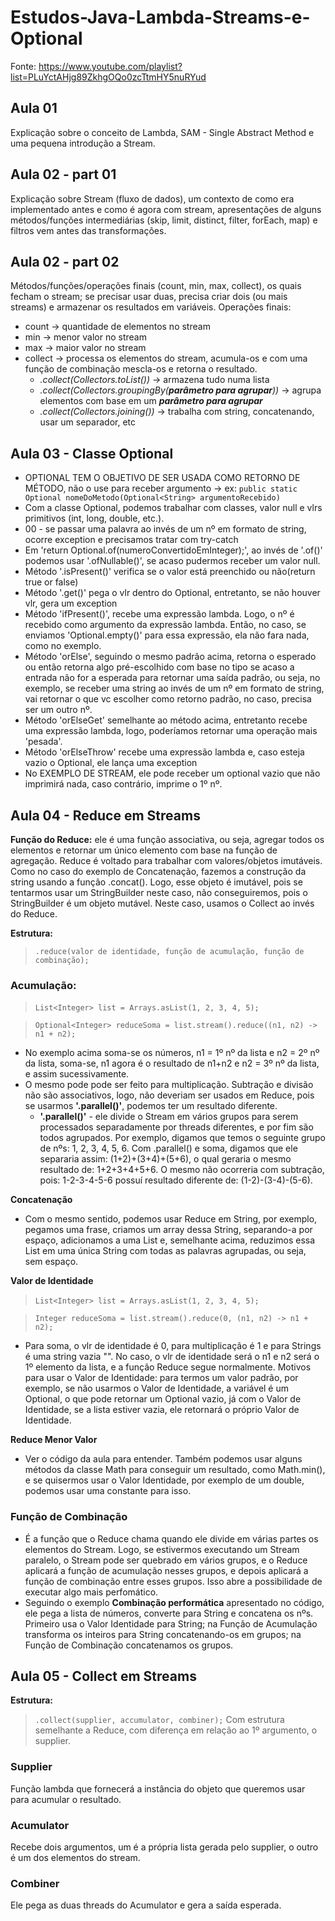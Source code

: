 # Estudos-Java-Lambda-Streams-e-Optional

Fonte: https://www.youtube.com/playlist?list=PLuYctAHjg89ZkhgOQo0zcTtmHY5nuRYud

## Aula 01 
Explicação sobre o conceito de Lambda, SAM - Single Abstract Method e uma pequena introdução a Stream.

## Aula 02 - part 01
Explicação sobre Stream (fluxo de dados), um contexto de como era implementado antes e como é agora com stream, apresentações de alguns métodos/funções intermediárias (skip, limit, distinct, filter, forEach, map) e filtros vem antes das transformações.

## Aula 02 - part 02
Métodos/funções/operações finais (count, min, max, collect), os quais fecham o stream; se precisar usar duas, precisa criar dois (ou mais streams) e armazenar os resultados em variáveis. Operações finais:
* count -> quantidade de elementos no stream
* min -> menor valor no stream
* max -> maior valor no stream
* collect -> processa os elementos do stream, acumula-os e com uma função de combinação mescla-os e retorna o resultado.
	* *.collect(Collectors.toList())* -> armazena tudo numa lista
	* *.collect(Collectors.groupingBy(**parâmetro para agrupar**))* -> agrupa elementos com base em um ***parâmetro para agrupar***
	* *.collect(Collectors.joining())* -> trabalha com string, concatenando, usar um separador, etc

## Aula 03 - Classe Optional
* OPTIONAL TEM O OBJETIVO DE SER USADA COMO RETORNO DE MÉTODO, não o use para receber argumento -> ex: `public static Optional nomeDoMetodo(Optional<String> argumentoRecebido)`
* Com a classe Optional, podemos trabalhar com classes, valor null e vlrs primitivos (int, long, double, etc.).
* 00 - se passar uma palavra ao invés de um nº em formato de string, ocorre exception e precisamos tratar com try-catch
* Em 'return Optional.of(numeroConvertidoEmInteger);', ao invés de '.of()' podemos usar '.ofNullable()', se acaso pudermos receber um valor null.
* Método '.isPresent()' verifica se o valor está preenchido ou não(return true or false)
* Método '.get()' pega o vlr dentro do Optional, entretanto, se não houver vlr, gera um exception
* Método 'ifPresent()', recebe uma expressão lambda. Logo, o nº é recebido como argumento da expressão lambda. Então, no caso, se enviamos 'Optional.empty()' para essa expressão, ela não fara nada, como no exemplo.
* Método 'orElse', seguindo o mesmo padrão acima, retorna o esperado ou então retorna algo pré-escolhido com base no tipo se acaso a entrada não for a esperada para retornar uma saída padrão, ou seja, no exemplo, se receber uma string ao invés de um nº em formato de string, vai retornar o que vc escolher como retorno padrão, no caso, precisa ser um outro nº.
* Método 'orElseGet' semelhante ao método acima, entretanto recebe uma expressão lambda, logo, poderíamos retornar uma operação mais 'pesada'.
* Método 'orElseThrow' recebe uma expressão lambda e, caso esteja vazio o Optional, ele lança uma exception
* No EXEMPLO DE STREAM, ele pode receber um optional vazio que não imprimirá nada, caso contrário, imprime o 1º nº.

## Aula 04 - Reduce em Streams
**Função do Reduce:** ele é uma função associativa, ou seja, agregar todos os elementos e retornar um único elemento com base na função de agregação. Reduce é voltado para trabalhar com valores/objetos imutáveis. Como no caso do exemplo de Concatenação, fazemos a construção da string usando a função .concat(). Logo, esse objeto é imutável, pois se tentarmos usar um StringBuilder neste caso, não conseguiremos, pois o StringBuilder é um objeto mutável. Neste caso, usamos o Collect ao invés do Reduce.
&nbsp;

**Estrutura:**
> `.reduce(valor de identidade, função de acumulação, função de combinação);`

### **Acumulação:** 
> `List<Integer> list = Arrays.asList(1, 2, 3, 4, 5);`
&nbsp;

> `Optional<Integer> reduceSoma = list.stream().reduce((n1, n2) -> n1 + n2);`
* No exemplo acima soma-se os números, n1 = 1º nº da lista e n2 = 2º nº da lista, soma-se, n1 agora é o resultado de n1+n2 e n2 = 3º nº da lista, e assim sucessivamente.
* O mesmo pode pode ser feito para multiplicação. Subtração e divisão não são associativos, logo, não deveriam ser usados em Reduce, pois se usarmos **'.parallel()'**, podemos ter um resultado diferente.
	* **'.parallel()'** - ele divide o Stream em vários grupos para serem processados separadamente por threads diferentes, e por fim são todos agrupados. Por exemplo, digamos que temos o seguinte grupo de nºs: 1, 2, 3, 4, 5, 6. Com .parallel() e soma, digamos que ele separaria assim: (1+2)+(3+4)+(5+6), o qual geraria o mesmo resultado de: 1+2+3+4+5+6. O mesmo não ocorreria com subtração, pois: 1-2-3-4-5-6 possuí resultado diferente de: (1-2)-(3-4)-(5-6).

**Concatenação**
* Com o mesmo sentido, podemos usar Reduce em String, por exemplo, pegamos uma frase, criamos um array dessa String, separando-a por espaço, adicionamos a uma List e, semelhante acima, reduzimos essa List em uma única String com todas as palavras agrupadas, ou seja, sem espaço.

**Valor de Identidade**
> `List<Integer> list = Arrays.asList(1, 2, 3, 4, 5);`
&nbsp;

> `Integer reduceSoma = list.stream().reduce(0, (n1, n2) -> n1 + n2);`
* Para soma, o vlr de identidade é 0, para multiplicação é 1 e para Strings é uma string vazia "". No caso, o vlr de identidade será o n1 e n2 será o 1º elemento da lista, e a função Reduce segue normalmente. Motivos para usar o Valor de Identidade: para termos um valor padrão, por exemplo, se não usarmos o Valor de Identidade, a variável é um Optional, o que pode retornar um Optional vazio, já com o Valor de Identidade, se a lista estiver vazia, ele retornará o próprio Valor de Identidade.

**Reduce Menor Valor**
* Ver o código da aula para entender. Também podemos usar alguns métodos da classe Math para conseguir um resultado, como Math.min(), e se quisermos usar o Valor Identidade, por exemplo de um double, podemos usar uma constante para isso.

### **Função de Combinação**
* É a função que o Reduce chama quando ele divide em várias partes os elementos do Stream. Logo, se estivermos executando um Stream paralelo, o Stream pode ser quebrado em vários grupos, e o Reduce aplicará a função de acumulação nesses grupos, e depois aplicará a função de combinação entre esses grupos. Isso abre a possibilidade de executar algo mais perfomático.
* Seguindo o exemplo **Combinação performática** apresentado no código, ele pega a lista de números, converte para String e concatena os nºs. Primeiro usa o Valor Identidade para String; na Função de Acumulação transforma os inteiros para String concatenando-os em grupos; na Função de Combinação concatenamos os grupos.

## Aula 05 - Collect em Streams
**Estrutura:**
> `.collect(supplier, accumulator, combiner);`
Com estrutura semelhante a Reduce, com diferença em relação ao 1º argumento, o supplier.

### **Supplier**
Função lambda que fornecerá a instância do objeto que queremos usar para acumular o resultado.

### **Acumulator**
Recebe dois argumentos, um é a própria lista gerada pelo supplier, o outro é um dos elementos do stream.

### **Combiner**
Ele pega as duas threads do Acumulator e gera a saída esperada.